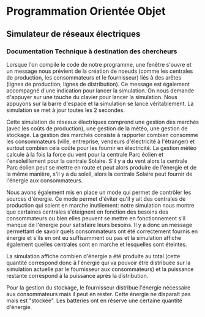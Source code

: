 # Programmation Orientée Objet 
## Simulateur de réseaux électriques
### Documentation Technique à destination des chercheurs

Lorsque l'on compile le code de notre programme, une fenêtre s'ouvre et un message nous prévient de la création de noeuds (comme les centrales de production, les consommateurs et le fournisseur) liés à des arêtes (lignes de production, lignes de distribution). Ce message est également accompagné d'une indication pour lancer la simulation. On nous demande d'appuyer sur une touche du clavier pour lancer la simulation. 
Nous appuyons sur la barre d'espace et la simulation se lance véritablement.
La simulation se met à jour toutes les 2 secondes.

Cette simulation de réseaux électriques comprend une gestion des marchés (avec les coûts de production), une gestion de la météo, une gestion de stockage.
La gestion des marchés consiste à rapporter combien consomme les consommateurs (ville, entreprise, vendeurs d'électricité à l'étranger) et surtout combien cela coûte pour les fournir en électricité.
La gestion météo calcule à la fois la force du vent pour la centrale Parc éolien et l'ensoleillement pour la centrale Solaire. S'il y a du vent alors la centrale Parc éolien peut se mettre en route et peut alors produire de l'énergie et de la même manière, s'il y a du soleil, alors la centrale Solaire peut fournir de l'énergie aux consommateurs.

Nous avons également mis en place un mode qui permet de contrôler les sources d'énergie. Ce mode permet d'éviter qu'il y ait des centrales de production qui soient en marche inutilement: notre simulation nous montre que certaines centrales s'éteignent en fonction des besoins des consommateurs ou bien elles peuvent se mettre en fonctionnement s'il manque de l'énergie pour satisfaire leurs besoins. Il y a donc un message permettant de savoir quels consommateurs ont été correctement fournis en énergie et s'ils en ont eu suffisamment ou pas et la simulation affiche également quelles centrales sont en marche et lesquelles sont éteintes. 

La simulation affiche combien d'énergie a été produite au total (cette quantité correspond donc à l'énergie qui va pouvoir être distribuée sur la simulation actuelle par le fournisseur aux consommateurs) et la puissance restante correspond à la puissance après la distribution.

Pour la gestion du stockage, le fournisseur distribue l'énergie nécessaire aux consommateurs mais il peut en rester. Cette énergie ne disparaît pas mais est "stockée". Les batteries ont en réserve une certaine quantité d'énergie.
